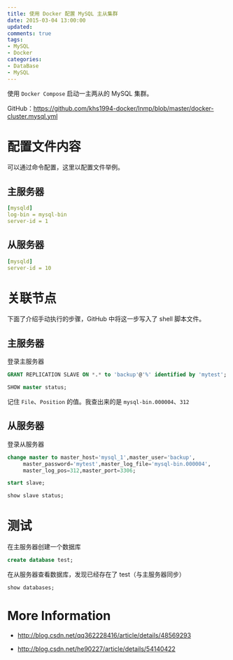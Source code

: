 ```yaml
---
title: 使用 Docker 配置 MySQL 主从集群
date: 2015-03-04 13:00:00
updated:
comments: true
tags:
- MySQL
- Docker
categories:
- DataBase
- MySQL
---
```


使用 `Docker Compose` 启动一主两从的 MySQL 集群。

GitHub：https://github.com/khs1994-docker/lnmp/blob/master/docker-cluster.mysql.yml

<!--more-->

# 配置文件内容

可以通过命令配置，这里以配置文件举例。

## 主服务器

```yaml
[mysqld]
log-bin = mysql-bin
server-id = 1
```

## 从服务器

```yaml
[mysqld]
server-id = 10
```

# 关联节点

下面了介绍手动执行的步骤，GitHub 中将这一步写入了 shell 脚本文件。

## 主服务器

登录主服务器

```sql
GRANT REPLICATION SLAVE ON *.* to 'backup'@'%' identified by 'mytest';

SHOW master status;
```

记住 `File`、`Position` 的值。我查出来的是 `mysql-bin.000004`、`312`

## 从服务器

登录从服务器

```sql
change master to master_host='mysql_1',master_user='backup',
     master_password='mytest',master_log_file='mysql-bin.000004',
     master_log_pos=312,master_port=3306;

start slave;

show slave status;
```

# 测试

在主服务器创建一个数据库

```sql
create database test;
```

在从服务器查看数据库，发现已经存在了 test（与主服务器同步）

```sql
show databases;
```

# More Information

* http://blog.csdn.net/qq362228416/article/details/48569293

* http://blog.csdn.net/he90227/article/details/54140422
